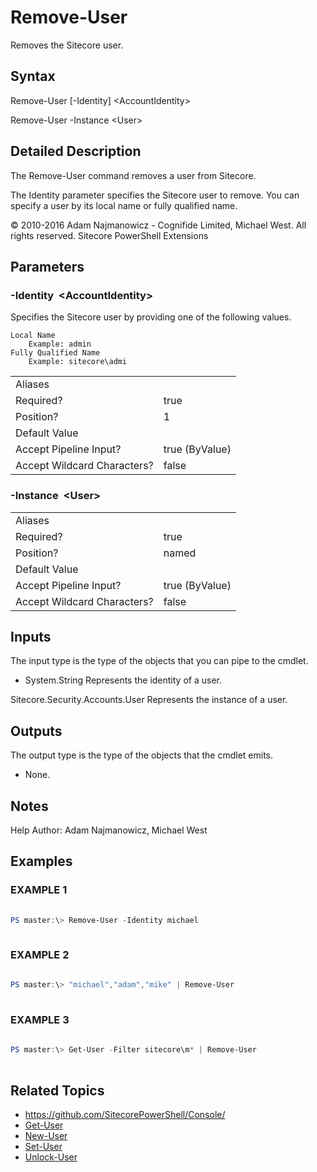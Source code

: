 # Remove-User 
 
Removes the Sitecore user. 
 
## Syntax 
 
Remove-User [-Identity] &lt;AccountIdentity&gt; 
 
Remove-User -Instance &lt;User&gt; 
 
 
## Detailed Description 
 
The Remove-User command removes a user from Sitecore.

The Identity parameter specifies the Sitecore user to remove. You can specify a user by its local name or fully qualified name. 
 
© 2010-2016 Adam Najmanowicz - Cognifide Limited, Michael West. All rights reserved. Sitecore PowerShell Extensions 
 
## Parameters 
 
### -Identity&nbsp; &lt;AccountIdentity&gt; 
 
Specifies the Sitecore user by providing one of the following values.

    Local Name
        Example: admin
    Fully Qualified Name
        Example: sitecore\admi 
 
<table>
    <thead></thead>
    <tbody>
        <tr>
            <td>Aliases</td>
            <td></td>
        </tr>
        <tr>
            <td>Required?</td>
            <td>true</td>
        </tr>
        <tr>
            <td>Position?</td>
            <td>1</td>
        </tr>
        <tr>
            <td>Default Value</td>
            <td></td>
        </tr>
        <tr>
            <td>Accept Pipeline Input?</td>
            <td>true (ByValue)</td>
        </tr>
        <tr>
            <td>Accept Wildcard Characters?</td>
            <td>false</td>
        </tr>
    </tbody>
</table> 
 
### -Instance&nbsp; &lt;User&gt; 
 
 
 
<table>
    <thead></thead>
    <tbody>
        <tr>
            <td>Aliases</td>
            <td></td>
        </tr>
        <tr>
            <td>Required?</td>
            <td>true</td>
        </tr>
        <tr>
            <td>Position?</td>
            <td>named</td>
        </tr>
        <tr>
            <td>Default Value</td>
            <td></td>
        </tr>
        <tr>
            <td>Accept Pipeline Input?</td>
            <td>true (ByValue)</td>
        </tr>
        <tr>
            <td>Accept Wildcard Characters?</td>
            <td>false</td>
        </tr>
    </tbody>
</table> 
 
## Inputs 
 
The input type is the type of the objects that you can pipe to the cmdlet. 
 
* System.String
Represents the identity of a user.

Sitecore.Security.Accounts.User
Represents the instance of a user. 
 
## Outputs 
 
The output type is the type of the objects that the cmdlet emits. 
 
* None. 
 
## Notes 
 
Help Author: Adam Najmanowicz, Michael West 
 
## Examples 
 
### EXAMPLE 1 
 
 
 
```powershell   
 
PS master:\> Remove-User -Identity michael 
 
``` 
 
### EXAMPLE 2 
 
 
 
```powershell   
 
PS master:\> "michael","adam","mike" | Remove-User 
 
``` 
 
### EXAMPLE 3 
 
 
 
```powershell   
 
PS master:\> Get-User -Filter sitecore\m* | Remove-User 
 
``` 
 
## Related Topics 
 
* <a href='https://github.com/SitecorePowerShell/Console/' target='_blank'>https://github.com/SitecorePowerShell/Console/</a><br/>* [Get-User](/appendix/commands/Get-User.md)* [New-User](/appendix/commands/New-User.md)* [Set-User](/appendix/commands/Set-User.md)* [Unlock-User](/appendix/commands/Unlock-User.md)
